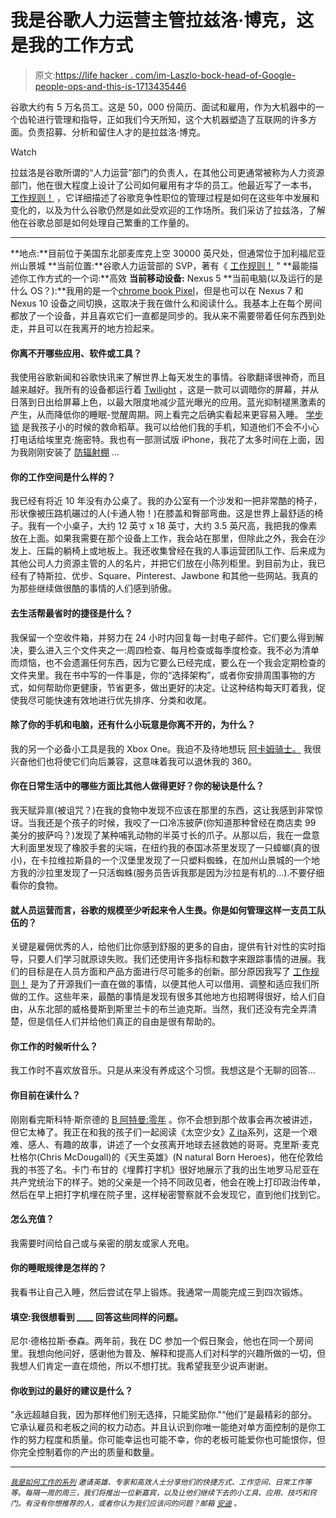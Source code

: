 # 我是谷歌人力运营主管拉兹洛·博克，这是我的工作方式

> 原文:[https://life hacker . com/im-Laszlo-bock-head-of-Google-people-ops-and-this-is-1713435446](https://lifehacker.com/im-laszlo-bock-head-of-googles-people-ops-and-this-is-1713435446)

谷歌大约有 5 万名员工。这是 50，000 份简历、面试和雇用，作为大机器中的一个齿轮进行管理和指导，正如我们今天所知，这个大机器塑造了互联网的许多方面。负责招募、分析和留住人才的是拉兹洛·博克。

Watch

拉兹洛是谷歌所谓的“人力运营”部门的负责人，在其他公司更通常被称为人力资源部门，他在很大程度上设计了公司如何雇用有才华的员工。他最近写了一本书， [工作规则！](https://www.workrules.net/) ，它详细描述了谷歌竞争性职位的管理过程是如何在这些年中发展和变化的，以及为什么谷歌仍然是如此受欢迎的工作场所。我们采访了拉兹洛，了解他在谷歌总部是如何处理自己繁重的工作量的。

* * *

**地点:**目前位于美国东北部麦库克上空 30000 英尺处，但通常位于加利福尼亚州山景城
**当前位置:**谷歌人力运营部的 SVP，著有《 [工作规则！](https://www.workrules.net/) "
**最能描述你工作方式的一个词:**高效
**当前移动设备:** Nexus 5
**当前电脑(以及运行的是什么 OS？):**我用的是一个[chrome book Pixel](http://gizmodo.com/googles-new-chromebook-pixel-dangerously-close-to-buya-1690797754)，但是也可以在 Nexus 7 和 Nexus 10 设备之间切换，这取决于我在做什么和阅读什么。我基本上在每个房间都放了一个设备，并且喜欢它们一直都是同步的。我从来不需要带着任何东西到处走，并且可以在我离开的地方捡起来。

#### 你离不开哪些应用、软件或工具？

我使用谷歌新闻和谷歌快讯来了解世界上每天发生的事情。谷歌翻译很神奇，而且越来越好。我所有的设备都运行着 [Twilight](https://lifehacker.com/twilight-for-android-changes-your-screen-brightness-by-5994084) ，这是一款可以调暗你的屏幕，并从日落到日出给屏幕上色，以最大限度地减少蓝光曝光的应用。蓝光抑制褪黑激素的产生，从而降低你的睡眠-觉醒周期。网上看完之后确实看起来更容易入睡。 [学步锁](https://play.google.com/store/apps/details?id=marcone.toddlerlock&hl=en) 是我孩子小的时候的救命稻草。我可以给他们我的手机，知道他们不会不小心打电话给埃里克·施密特。我也有一部测试版 iPhone，我花了太多时间在上面，因为我刚刚安装了 [防辐射棚](https://kotaku.com/tips-for-playing-fallout-shelter-1712346264) ...

#### 你的工作空间是什么样的？

我已经有将近 10 年没有办公桌了。我的办公室有一个沙发和一把非常酷的椅子，形状像被压路机碾过的人(卡通人物！)在膝盖和臀部弯曲。这是世界上最舒适的椅子。我有一个小桌子，大约 12 英寸 x 18 英寸，大约 3.5 英尺高，我把我的像素放在上面。如果我需要在那个设备上工作，我会站在那里，但除此之外，我会在沙发上、压扁的躺椅上或地板上。我还收集曾经在我的人事运营团队工作、后来成为其他公司人力资源主管的人的名片，并把它们放在小陈列柜里。到目前为止，我已经有了特斯拉、优步、Square、Pinterest、Jawbone 和其他一些网站。我真的为那些继续做很酷的事情的人们感到骄傲。

#### 去生活帮最省时的捷径是什么？

我保留一个空收件箱，并努力在 24 小时内回复每一封电子邮件。它们要么得到解决，要么进入三个文件夹之一:周四检查、每月检查或每季度检查。我不必为清单而烦恼，也不会遗漏任何东西，因为它要么已经完成，要么在一个我会定期检查的文件夹里。我在书中写的一件事是，你的“选择架构”，或者你安排周围事物的方式，如何帮助你更健康，节省更多，做出更好的决定。让这种结构每天盯着我，促使我尽可能快速有效地进行优先排序、分类和收尾。

#### 除了你的手机和电脑，还有什么小玩意是你离不开的，为什么？

我的另一个必备小工具是我的 Xbox One。我迫不及待地想玩 [阿卡姆骑士。](https://kotaku.com/batman-arkham-knight-the-kotaku-review-1712988273) 我很兴奋他们也将使它们向后兼容，这意味着我可以退休我的 360。

#### 你在日常生活中的哪些方面比其他人做得更好？你的秘诀是什么？

我天赋异禀(被诅咒？)在我的食物中发现不应该在那里的东西，这让我感到非常惊讶。当我还是个孩子的时候，我咬了一口冷冻披萨(你知道那种曾经在商店卖 99 美分的披萨吗？)发现了某种哺乳动物的半英寸长的爪子。从那以后，我在一盘意大利面里发现了橡胶手套的尖端，在纽约我的泰国冰茶里发现了一只蟑螂(真的很小)，在卡拉维拉斯县的一个汉堡里发现了一只塑料蜘蛛，在加州山景城的一个地方我的沙拉里发现了一只活蜘蛛(服务员告诉我那是因为沙拉是有机的...).不要仔细看你的食物。

#### 就人员运营而言，谷歌的规模至少听起来令人生畏。你是如何管理这样一支员工队伍的？

关键是雇佣优秀的人，给他们比你感到舒服的更多的自由，提供有针对性的实时指导，只要人们学习就原谅失败。我们还使用许多指标和数字来跟踪事情的进展。我们的目标是在人员方面和产品方面进行尽可能多的创新。部分原因我写了 [工作规则！](http://www.amazon.com/Work-Rules-Insights-Inside-Transform/dp/1455554790/?asc_campaign=InlineText&asc_refurl=https://lifehacker.com/im-laszlo-bock-head-of-googles-people-ops-and-this-is-1713435446&asc_source=&tag=kinjalifehackerlink-20) 是为了开源我们一直在做的事情，以便其他人可以借用、调整和适应我们所做的工作。这些年来，最酷的事情是发现有很多其他地方也招聘得很好，给人们自由，从东北部的威格曼斯到斯里兰卡的布兰迪克斯。当然，我们还没有完全弄清楚，但是信任人们并给他们真正的自由是很有帮助的。

#### 你工作的时候听什么？

我工作时不喜欢放音乐。只是从来没有养成这个习惯。我想这是个无聊的回答...

#### 你目前在读什么？

刚刚看完斯科特·斯奈德的 [B 阿特曼:零年](http://www.amazon.com/DC-Comics-Zero-Year-New/dp/1401253377/?asc_campaign=InlineText&asc_refurl=https://lifehacker.com/im-laszlo-bock-head-of-googles-people-ops-and-this-is-1713435446&asc_source=&tag=kinjalifehackerlink-20) 。你不会想到那个故事会再次被讲述，但它太棒了。我正在和我的孩子们一起阅读《太空少女》[Z ita](http://zitaspacegirl.com/)系列，这是一个艰难、感人、有趣的故事，讲述了一个女孩离开地球去拯救她的哥哥。克里斯·麦克杜格尔(Chris McDougall)的《天生英雄》(N natural Born Heroes)，他在伦敦给我的书签了名。卡门·布甘的《埋葬打字机》很好地展示了我的出生地罗马尼亚在共产党统治下的样子。她的父亲是一个持不同政见者，他会在晚上打印政治传单，然后在早上把打字机埋在院子里，这样秘密警察就不会发现它，直到他们找到它。

#### 怎么充值？

我需要时间给自己或与亲密的朋友或家人充电。

#### 你的睡眠规律是怎样的？

我看书让自己入睡，然后尝试在早上锻炼。我通常一周能完成三到四次锻炼。

#### 填空:我很想看到 ____ 回答这些同样的问题。

尼尔·德格拉斯·泰森。两年前，我在 DC 参加一个假日聚会，他也在同一个房间里。我想向他问好，感谢他为普及、解释和提高人们对科学的兴趣所做的一切，但我想人们肯定一直在烦他，所以不想打扰。我希望我至少说声谢谢。

#### 你收到过的最好的建议是什么？

"永远超越自我，因为那样他们别无选择，只能奖励你."“他们”是最精彩的部分。它承认雇员和老板之间的权力动态。并且认识到你唯一能绝对单方面控制的是你工作的努力程度和质量。你可能幸运也可能不幸，你的老板可能爱你也可能恨你，但你完全控制着你的产出的质量和数量。

* * *

<small></small>*[<small>*我是如何工作的系列*</small>](http://lifehacker.com/how-i-work/) <small>*邀请英雄、专家和高效人士分享他们的快捷方式、工作空间、日常工作等等。每隔一周的周三，我们将推出一位新嘉宾，以及让他们继续下去的小工具、应用、技巧和窍门。有没有你想推荐的人，或者你认为我们应该问的问题？邮箱*</small> [<small>*安迪*</small>](mailto:andy@lifehacker.com) <small>*。*</small>*
